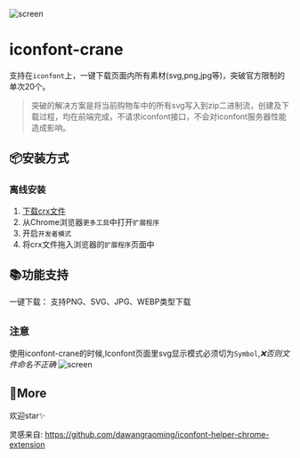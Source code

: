 ![screen](https://raw.githubusercontent.com/chaoming56/Img_Hub/master/iconfont-demo/demo.png)

# iconfont-crane

支持在`iconfont`上，一键下载页面内所有素材(svg,png,jpg等)，突破官方限制的单次20个。

> 突破的解决方案是将当前购物车中的所有svg写入到zip二进制流，创建及下载过程，均在前端完成，不请求iconfont接口，不会对iconfont服务器性能造成影响。

## 📦安装方式
### 离线安装
1. [下载crx文件](https://github.com/chaoming56/iconfont-crane-chrome-extension/releases/download/v2.0.0/iconfont_crane.crx)
2. 从Chrome浏览器`更多工具`中打开`扩展程序`
3. 开启`开发者模式`
4. 将crx文件拖入浏览器的`扩展程序`页面中

## 📚功能支持
一键下载：
支持PNG、SVG、JPG、WEBP类型下载

## `注意`
使用iconfont-crane的时候,Iconfont页面里svg显示模式必须切为`Symbol`,*❌否则文件命名不正确*
![screen](https://raw.githubusercontent.com/chaoming56/Img_Hub/master/iconfont-demo/warning.png)
## 📝More
欢迎star✨

灵感来自: https://github.com/dawangraoming/iconfont-helper-chrome-extension